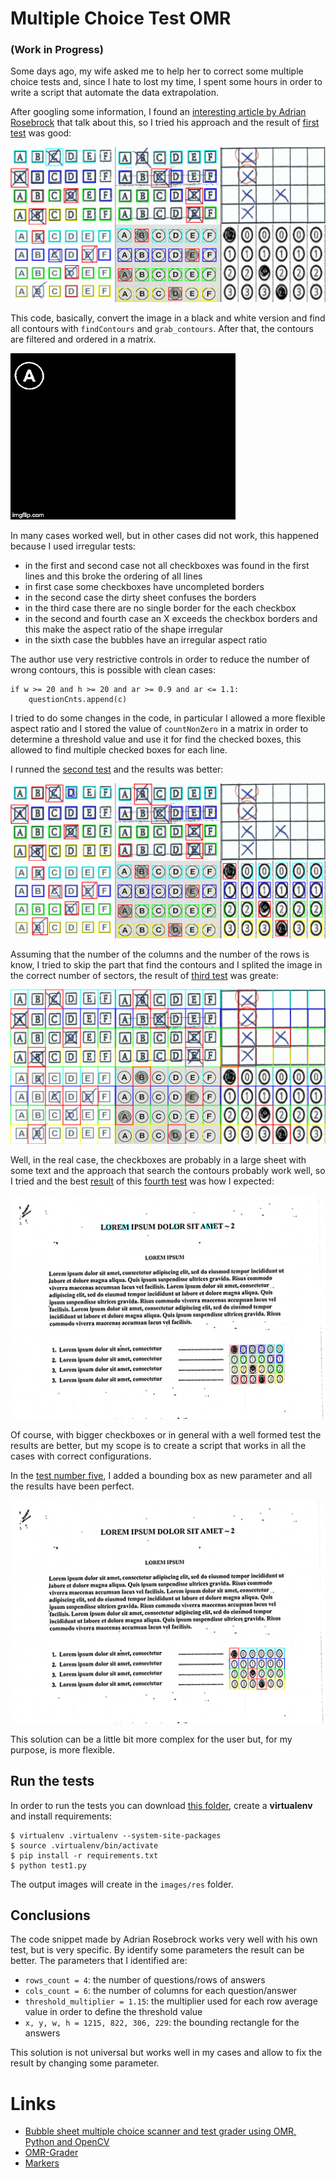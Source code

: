 # Multiple Choice Test OMR

### (Work in Progress)

Some days ago, my wife asked me to help her to correct some multiple choice tests and, since I hate to lost my time, I 
spent some hours in order to write a script that automate the data extrapolation.

After googling some information, I found an [interesting article by Adrian Rosebrock](https://www.pyimagesearch.com/2016/10/03/bubble-sheet-multiple-choice-scanner-and-test-grader-using-omr-python-and-opencv/) that talk about this, so I tried his approach  and the result of [first test](test1.py) was good:

![Test 1](images/test1.jpg)

This code, basically, convert the image in a black and white version and find all contours with `findContours` and 
`grab_contours`. After that, the contours are filtered and ordered in a matrix.

![Test 1 mask](images/mask_test4.gif)

In many cases worked well, but in other cases did not work, this happened because I used irregular tests:

 - in the first and second case not all checkboxes was found in the first lines and this broke the ordering of all lines
 - in first case some checkboxes have uncompleted borders
 - in the second case the dirty sheet confuses the borders
 - in the third case there are no single border for the each checkbox
 - in the second and fourth case an X exceeds the checkbox borders and this make the aspect ratio of the shape irregular
 - in the sixth case the bubbles have an irregular aspect ratio

The author use very restrictive controls in order to reduce the number of wrong contours, this is possible with clean 
cases:

```
if w >= 20 and h >= 20 and ar >= 0.9 and ar <= 1.1:
    questionCnts.append(c)
```

I tried to do some changes in the code, in particular I allowed a more flexible aspect ratio and I stored the value of 
`countNonZero` in a matrix in order to determine a threshold value and use it for find the checked boxes, this allowed 
to find multiple checked boxes for each line.

I runned the [second test](test2.py) and the results was better:

![Test 2](images/test2.jpg)

Assuming that the number of the columns and the number of the rows is know, I tried to skip the part that find the 
contours and I splited the image in the correct number of sectors, the result of [third test](test3.py) was greate:

![Test 3](images/test3.jpg)

Well, in the real case, the checkboxes are probably in a large sheet with some text and the approach that search the 
contours probably work well, so I tried and the best [result](images/test4/) of this [fourth test](test4.py) was how I 
expected:

![Test 4](images/test4/res_test5-b.png)

Of course, with bigger checkboxes or in general with a well formed test the results are better, but my scope is to 
create a script that works in all the cases with correct configurations.

In the [test number five](test5.py), I added a bounding box as new parameter and all the results have been perfect.

![Test 5](images/test5/res_test5-b.png)

This solution can be a little bit more complex for the user but, for my purpose, is more flexible.


## Run the tests

In order to run the tests you can download [this folder](.), create a **virtualenv** and install requirements:

```
$ virtualenv .virtualenv --system-site-packages
$ source .virtualenv/bin/activate
$ pip install -r requirements.txt
$ python test1.py
```

The output images will create in the `images/res` folder.


## Conclusions

The code snippet made by Adrian Rosebrock works very well with his own test, but is very specific. By identify some 
parameters the result can be better. The parameters that I identified are:

 - `rows_count = 4`: the number of questions/rows of answers
 - `cols_count = 6`: the number of columns for each question/answer
 - `threshold_multiplier = 1.15`: the multiplier used for each row average value in order to define the threshold value
 - `x, y, w, h = 1215, 822, 306, 229`: the bounding rectangle for the answers

This solution is not universal but works well in my cases and allow to fix the result by changing some parameter.


# Links

 - [Bubble sheet multiple choice scanner and test grader using OMR, Python and OpenCV](https://www.pyimagesearch.com/2016/10/03/bubble-sheet-multiple-choice-scanner-and-test-grader-using-omr-python-and-opencv/)
 - [OMR-Grader](https://github.com/bthicks/OMR-Grader)
 - [Markers](https://opencv-python-tutroals.readthedocs.io/en/latest/py_tutorials/py_imgproc/py_template_matching/py_template_matching.html)
